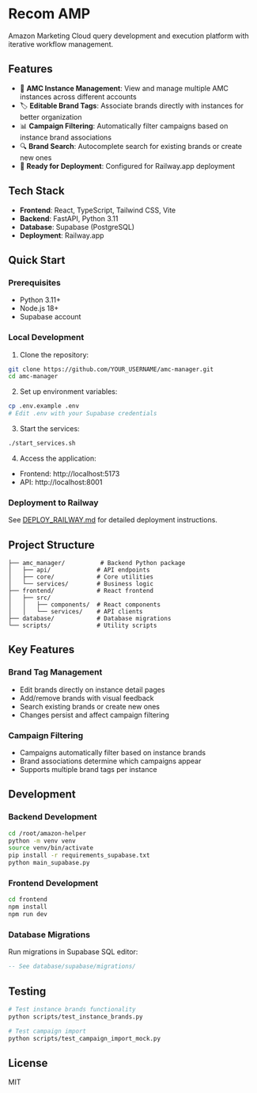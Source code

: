 # Recom AMP

Amazon Marketing Cloud query development and execution platform with iterative workflow management.

## Features

- 🏢 **AMC Instance Management**: View and manage multiple AMC instances across different accounts
- 🏷️ **Editable Brand Tags**: Associate brands directly with instances for better organization
- 📊 **Campaign Filtering**: Automatically filter campaigns based on instance brand associations
- 🔍 **Brand Search**: Autocomplete search for existing brands or create new ones
- 🚀 **Ready for Deployment**: Configured for Railway.app deployment

## Tech Stack

- **Frontend**: React, TypeScript, Tailwind CSS, Vite
- **Backend**: FastAPI, Python 3.11
- **Database**: Supabase (PostgreSQL)
- **Deployment**: Railway.app

## Quick Start

### Prerequisites

- Python 3.11+
- Node.js 18+
- Supabase account

### Local Development

1. Clone the repository:
```bash
git clone https://github.com/YOUR_USERNAME/amc-manager.git
cd amc-manager
```

2. Set up environment variables:
```bash
cp .env.example .env
# Edit .env with your Supabase credentials
```

3. Start the services:
```bash
./start_services.sh
```

4. Access the application:
- Frontend: http://localhost:5173
- API: http://localhost:8001

### Deployment to Railway

See [DEPLOY_RAILWAY.md](DEPLOY_RAILWAY.md) for detailed deployment instructions.

## Project Structure

```
├── amc_manager/          # Backend Python package
│   ├── api/             # API endpoints
│   ├── core/            # Core utilities
│   └── services/        # Business logic
├── frontend/            # React frontend
│   ├── src/
│   │   ├── components/  # React components
│   │   └── services/    # API clients
├── database/            # Database migrations
└── scripts/             # Utility scripts
```

## Key Features

### Brand Tag Management

- Edit brands directly on instance detail pages
- Add/remove brands with visual feedback
- Search existing brands or create new ones
- Changes persist and affect campaign filtering

### Campaign Filtering

- Campaigns automatically filter based on instance brands
- Brand associations determine which campaigns appear
- Supports multiple brand tags per instance

## Development

### Backend Development

```bash
cd /root/amazon-helper
python -m venv venv
source venv/bin/activate
pip install -r requirements_supabase.txt
python main_supabase.py
```

### Frontend Development

```bash
cd frontend
npm install
npm run dev
```

### Database Migrations

Run migrations in Supabase SQL editor:
```sql
-- See database/supabase/migrations/
```

## Testing

```bash
# Test instance brands functionality
python scripts/test_instance_brands.py

# Test campaign import
python scripts/test_campaign_import_mock.py
```

## License

MIT